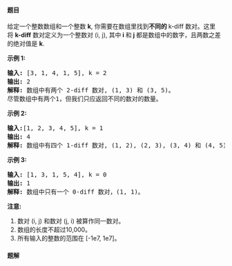#### 题目
<p>给定一个整数数组和一个整数&nbsp;<strong>k</strong>, 你需要在数组里找到<strong>不同的&nbsp;</strong>k-diff 数对。这里将&nbsp;<strong>k-diff</strong>&nbsp;数对定义为一个整数对 (i, j), 其中<strong> i </strong>和<strong> j </strong>都是数组中的数字，且两数之差的绝对值是&nbsp;<strong>k</strong>.</p>

<p><strong>示例 1:</strong></p>

<pre>
<strong>输入:</strong> [3, 1, 4, 1, 5], k = 2
<strong>输出:</strong> 2
<strong>解释: </strong>数组中有两个 2-diff 数对, (1, 3) 和 (3, 5)。
尽管数组中有两个1，但我们只应返回不同的数对的数量。
</pre>

<p><strong>示例&nbsp;2:</strong></p>

<pre>
<strong>输入:</strong>[1, 2, 3, 4, 5], k = 1
<strong>输出: </strong>4
<strong>解释:</strong> 数组中有四个 1-diff 数对, (1, 2), (2, 3), (3, 4) 和 (4, 5)。
</pre>

<p><strong>示例 3:</strong></p>

<pre>
<strong>输入: </strong>[1, 3, 1, 5, 4], k = 0
<strong>输出: </strong>1
<strong>解释:</strong> 数组中只有一个 0-diff 数对，(1, 1)。
</pre>

<p><strong>注意:</strong></p>

<ol>
	<li>数对 (i, j) 和数对&nbsp;(j, i) 被算作同一数对。</li>
	<li>数组的长度不超过10,000。</li>
	<li>所有输入的整数的范围在&nbsp;[-1e7, 1e7]。</li>
</ol>


 #### 题解